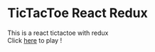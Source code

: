 # TicTacToe React Redux
This is a react tictactoe with redux  
Click [here](https://toihirhalim.github.io/tictactoe-react-redux) to play !
